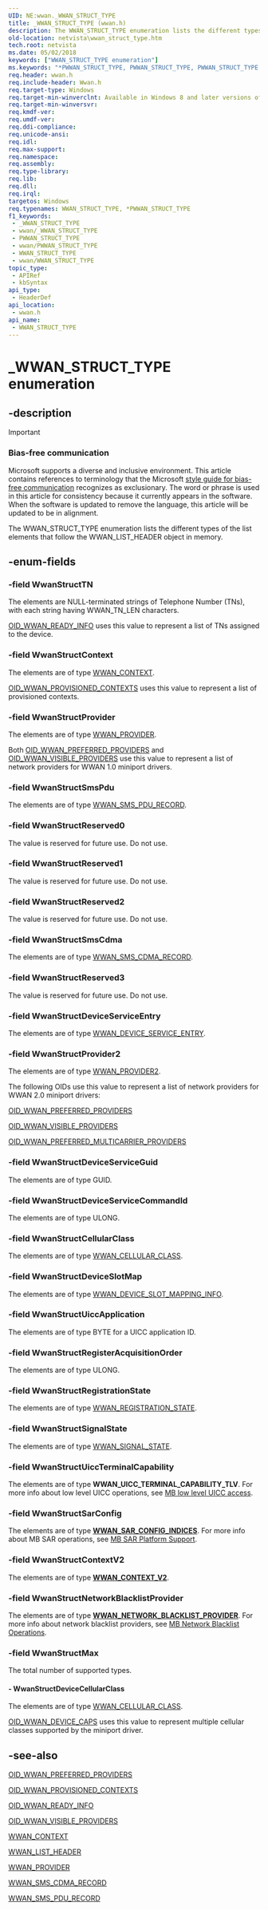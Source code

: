 ```yaml
---
UID: NE:wwan._WWAN_STRUCT_TYPE
title: _WWAN_STRUCT_TYPE (wwan.h)
description: The WWAN_STRUCT_TYPE enumeration lists the different types of the list elements that follow the WWAN_LIST_HEADER object in memory.
old-location: netvista\wwan_struct_type.htm
tech.root: netvista
ms.date: 05/02/2018
keywords: ["WWAN_STRUCT_TYPE enumeration"]
ms.keywords: "*PWWAN_STRUCT_TYPE, PWWAN_STRUCT_TYPE, PWWAN_STRUCT_TYPE enumeration pointer [Network Drivers Starting with Windows Vista], WWAN_STRUCT_TYPE, WWAN_STRUCT_TYPE enumeration [Network Drivers Starting with Windows Vista], WwanRef_6b201902-91a4-45ee-bc26-2fd321ff7d8c.xml, WwanStructContext, WwanStructDeviceCellularClass, WwanStructDeviceServiceCommandId, WwanStructDeviceServiceEntry, WwanStructDeviceServiceGuid, WwanStructMax, WwanStructProvider, WwanStructProvider2, WwanStructReserved0, WwanStructReserved1, WwanStructReserved2, WwanStructReserved3, WwanStructSmsCdma, WwanStructSmsPdu, WwanStructTN, _WWAN_STRUCT_TYPE, netvista.wwan_struct_type, wwan/PWWAN_STRUCT_TYPE, wwan/WWAN_STRUCT_TYPE, wwan/WwanStructContext, wwan/WwanStructDeviceCellularClass, wwan/WwanStructDeviceServiceCommandId, wwan/WwanStructDeviceServiceEntry, wwan/WwanStructDeviceServiceGuid, wwan/WwanStructMax, wwan/WwanStructProvider, wwan/WwanStructProvider2, wwan/WwanStructReserved0, wwan/WwanStructReserved1, wwan/WwanStructReserved2, wwan/WwanStructReserved3, wwan/WwanStructSmsCdma, wwan/WwanStructSmsPdu, wwan/WwanStructTN"
req.header: wwan.h
req.include-header: Wwan.h
req.target-type: Windows
req.target-min-winverclnt: Available in Windows 8 and later versions of Windows.
req.target-min-winversvr: 
req.kmdf-ver: 
req.umdf-ver: 
req.ddi-compliance: 
req.unicode-ansi: 
req.idl: 
req.max-support: 
req.namespace: 
req.assembly: 
req.type-library: 
req.lib: 
req.dll: 
req.irql: 
targetos: Windows
req.typenames: WWAN_STRUCT_TYPE, *PWWAN_STRUCT_TYPE
f1_keywords:
 - _WWAN_STRUCT_TYPE
 - wwan/_WWAN_STRUCT_TYPE
 - PWWAN_STRUCT_TYPE
 - wwan/PWWAN_STRUCT_TYPE
 - WWAN_STRUCT_TYPE
 - wwan/WWAN_STRUCT_TYPE
topic_type:
 - APIRef
 - kbSyntax
api_type:
 - HeaderDef
api_location:
 - wwan.h
api_name:
 - WWAN_STRUCT_TYPE
---
```


# _WWAN_STRUCT_TYPE enumeration


## -description

> [!IMPORTANT]
> ### Bias-free communication
>
> Microsoft supports a diverse and inclusive environment. This article contains references to terminology that the Microsoft [style guide for bias-free communication](/style-guide/bias-free-communication) recognizes as exclusionary. The word or phrase is used in this article for consistency because it currently appears in the software. When the software is updated to remove the language, this article will be updated to be in alignment.

The WWAN_STRUCT_TYPE enumeration lists the different types of the list elements that follow the
  WWAN_LIST_HEADER object in memory.

## -enum-fields

### -field WwanStructTN

The elements are NULL-terminated strings of Telephone Number (TNs), with each string having
     WWAN_TN_LEN characters.
     


<a href="/windows-hardware/drivers/network/oid-wwan-ready-info">OID_WWAN_READY_INFO</a> uses this value to
     represent a list of TNs assigned to the device.

### -field WwanStructContext

The elements are of type 
     <a href="/windows-hardware/drivers/ddi/wwan/ns-wwan-_wwan_context">WWAN_CONTEXT</a>.
     


<a href="/windows-hardware/drivers/network/oid-wwan-provisioned-contexts">
     OID_WWAN_PROVISIONED_CONTEXTS</a> uses this value to represent a list of provisioned
     contexts.

### -field WwanStructProvider

The elements are of type 
     <a href="/windows-hardware/drivers/ddi/wwan/ns-wwan-_wwan_provider">WWAN_PROVIDER</a>.
     

Both <a href="/windows-hardware/drivers/network/oid-wwan-preferred-providers">OID_WWAN_PREFERRED_PROVIDERS</a> and 
     <a href="/windows-hardware/drivers/network/oid-wwan-visible-providers">OID_WWAN_VISIBLE_PROVIDERS</a> use this
     value to represent a list of network providers for WWAN 1.0 miniport drivers.

### -field WwanStructSmsPdu

The elements are of type 
     <a href="/windows-hardware/drivers/ddi/wwan/ns-wwan-_wwan_sms_pdu_record">WWAN_SMS_PDU_RECORD</a>.

### -field WwanStructReserved0

The value is reserved for future use. Do not use.

### -field WwanStructReserved1

The value is reserved for future use. Do not use.

### -field WwanStructReserved2

The value is reserved for future use. Do not use.

### -field WwanStructSmsCdma

The elements are of type 
     <a href="/windows-hardware/drivers/ddi/wwan/ns-wwan-_wwan_sms_cdma_record">WWAN_SMS_CDMA_RECORD</a>.

### -field WwanStructReserved3

The value is reserved for future use. Do not use.

### -field WwanStructDeviceServiceEntry

The elements are of type 
     <a href="/windows-hardware/drivers/ddi/wwan/ns-wwan-_wwan_device_service_entry">WWAN_DEVICE_SERVICE_ENTRY</a>.

### -field WwanStructProvider2

The elements are of type 
     <a href="/windows-hardware/drivers/ddi/wwan/ns-wwan-_wwan_provider2">WWAN_PROVIDER2</a>.

The following OIDs use this value to represent a list of network providers for WWAN 2.0 miniport drivers:


<a href="/windows-hardware/drivers/network/oid-wwan-preferred-providers">OID_WWAN_PREFERRED_PROVIDERS</a>



<a href="/windows-hardware/drivers/network/oid-wwan-visible-providers">OID_WWAN_VISIBLE_PROVIDERS</a>



<a href="/windows-hardware/drivers/network/oid-wwan-preferred-multicarrier-providers">OID_WWAN_PREFERRED_MULTICARRIER_PROVIDERS</a>

### -field WwanStructDeviceServiceGuid

The elements are of type 
     GUID.

### -field WwanStructDeviceServiceCommandId

The elements are of type ULONG.

### -field WwanStructCellularClass

The elements are of type [WWAN_CELLULAR_CLASS](ne-wwan-_wwan_cellular_class.md).

### -field WwanStructDeviceSlotMap

The elements are of type [WWAN_DEVICE_SLOT_MAPPING_INFO](ns-wwan-_wwan_device_slot_mapping_info.md).

### -field WwanStructUiccApplication

The elements are of type BYTE for a UICC application ID.

### -field WwanStructRegisterAcquisitionOrder

The elements are of type ULONG.

### -field WwanStructRegistrationState

The elements are of type [WWAN_REGISTRATION_STATE](ns-wwan-_wwan_registration_state.md).

### -field WwanStructSignalState

The elements are of type [WWAN_SIGNAL_STATE](ns-wwan-_wwan_signal_state.md).

### -field WwanStructUiccTerminalCapability

The elements are of type **WWAN_UICC_TERMINAL_CAPABILITY_TLV**. For more info about low level UICC operations, see [MB low level UICC access](/windows-hardware/drivers/network/mb-low-level-uicc-access#mbimcidmsuiccterminalcapability).

### -field WwanStructSarConfig

The elements are of type [**WWAN_SAR_CONFIG_INDICES**](ns-wwan-_wwan_sar_config_indices.md). For more info about MB SAR operations, see [MB SAR Platform Support](/windows-hardware/drivers/network/mb-sar-platform-support#mbimcidmssarconfig).

### -field WwanStructContextV2

The elements are of type [**WWAN_CONTEXT_V2**](ns-wwan-_wwan_context_v2.md).

### -field WwanStructNetworkBlacklistProvider

The elements are of type [**WWAN_NETWORK_BLACKLIST_PROVIDER**](ns-wwan-_wwan_network_blacklist_provider.md). For more info about network blacklist providers, see [MB Network Blacklist Operations](/windows-hardware/drivers/network/mb-network-blacklist-operations).

### -field WwanStructMax

The total number of supported types.


#### - WwanStructDeviceCellularClass

The elements are of type <a href="/windows-hardware/drivers/ddi/wwan/ne-wwan-_wwan_cellular_class">WWAN_CELLULAR_CLASS</a>. 


<a href="/windows-hardware/drivers/network/oid-wwan-device-caps">OID_WWAN_DEVICE_CAPS</a> uses this value to represent multiple cellular classes supported by the miniport driver.

## -see-also

<a href="/windows-hardware/drivers/network/oid-wwan-preferred-providers">OID_WWAN_PREFERRED_PROVIDERS</a>



<a href="/windows-hardware/drivers/network/oid-wwan-provisioned-contexts">OID_WWAN_PROVISIONED_CONTEXTS</a>



<a href="/windows-hardware/drivers/network/oid-wwan-ready-info">OID_WWAN_READY_INFO</a>



<a href="/windows-hardware/drivers/network/oid-wwan-visible-providers">OID_WWAN_VISIBLE_PROVIDERS</a>



<a href="/windows-hardware/drivers/ddi/wwan/ns-wwan-_wwan_context">WWAN_CONTEXT</a>



<a href="/windows-hardware/drivers/ddi/wwan/ns-wwan-_wwan_list_header">WWAN_LIST_HEADER</a>



<a href="/windows-hardware/drivers/ddi/wwan/ns-wwan-_wwan_provider">WWAN_PROVIDER</a>



<a href="/windows-hardware/drivers/ddi/wwan/ns-wwan-_wwan_sms_cdma_record">WWAN_SMS_CDMA_RECORD</a>



<a href="/windows-hardware/drivers/ddi/wwan/ns-wwan-_wwan_sms_pdu_record">WWAN_SMS_PDU_RECORD</a>

